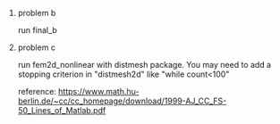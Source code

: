 
1. problem b

   run final_b 
   
2. problem c

   run fem2d_nonlinear with distmesh package. You may need to add a stopping criterion in "distmesh2d" like "while count<100"
   
   reference: https://www.math.hu-berlin.de/~cc/cc_homepage/download/1999-AJ_CC_FS-50_Lines_of_Matlab.pdf
   
    

